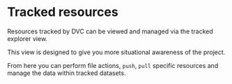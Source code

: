 # Tracked resources

Resources tracked by DVC can be viewed and managed via the tracked explorer
view.

This view is designed to give you more situational awareness of the project.

From here you can perform file actions, `push`, `pull` specific resources and
manage the data within tracked datasets.

